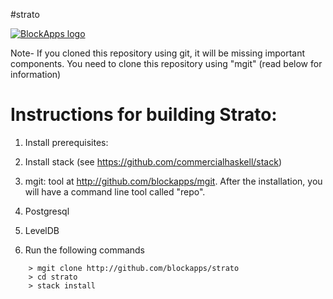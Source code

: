 #strato

[![BlockApps logo](http://blockapps.net/img/logo_cropped.png)](http://blockapps.net)

Note- If you cloned this repository using git, it will be missing important components.  You need to clone this repository using "mgit" (read below for information)

Instructions for building Strato:
====================================

1. Install prerequisites:
  1. Install stack (see https://github.com/commercialhaskell/stack)
  2. mgit: tool at http://github.com/blockapps/mgit.  After the installation, you will have a command line tool called "repo".
  3. Postgresql
  4. LevelDB

2. Run the following commands

```
    > mgit clone http://github.com/blockapps/strato
    > cd strato
    > stack install
```